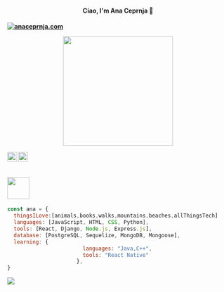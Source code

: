 <h4 align="center"> Ciao, I'm Ana Ceprnja 👋  <h4>
 <a href="www.anaceprnja.com"><img src="https://img.shields.io/static/v1?label=&labelColor=505050&message=portfolio&color=%230076D6&style=flat&logo=google-chrome&logoColor=%230076D6" alt="anaceprnja.com"/></a>
 <p align="center">
  <img width="250" src="https://media.giphy.com/media/paMlcYxDhmK8WuYHJu/giphy.gif">
</p>






<a href="https://www.linkedin.com/in/ana-ceprnja/">
  <img align="left" alt="Pawan's Linkdein" width="22px" src="https://cdn.jsdelivr.net/npm/simple-icons@v3/icons/linkedin.svg" />
</a>

<a href="https://www.instagram.com/anarnja/">
  <img align="left" alt="Pawan's Instagram" width="22px" src="https://cdn.jsdelivr.net/npm/simple-icons@v3/icons/instagram.svg" />
</a>

<br/>
<br/>

### <img src="https://media.giphy.com/media/VgCDAzcKvsR6OM0uWg/giphy.gif" width="50">  

```javascript
const ana = {
  thingsILove:[animals,books,walks,mountains,beaches,allThingsTech]
  languages: [JavaScript, HTML, CSS, Python],
  tools: [React, Django, Node.js, Express.js],
  database: [PostgreSQL, Sequelize, MongoDB, Mongoose],
  learning: {
                        languages: "Java,C++",
                        tools: "React Native"
                      },
}
```


<a href="https://github.com/AnaCeprnja">
  <img align="center" src="https://github-readme-stats.vercel.app/api/top-langs/?username=anaceprnja&theme=light&hide_langs_below=1" />
</a>


<div align="center">

</div>
